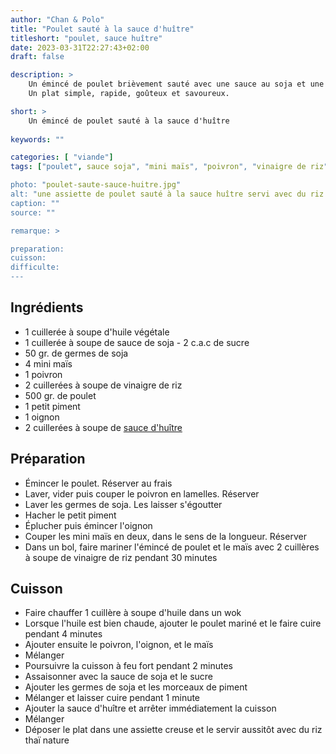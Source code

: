 ```yaml
---
author: "Chan & Polo"
title: "Poulet sauté à la sauce d'huître"
titleshort: "poulet, sauce huître"
date: 2023-03-31T22:27:43+02:00
draft: false

description: >
    Un émincé de poulet brièvement sauté avec une sauce au soja et une sauce d'huître.<br>
    Un plat simple, rapide, goûteux et savoureux.

short: >
    Un émincé de poulet sauté à la sauce d'huître
    
keywords: ""

categories: [ "viande"]
tags: ["poulet", sauce soja", "mini maïs", "poivron", "vinaigre de riz", "piment", "oignon", "sauce huître"]

photo: "poulet-saute-sauce-huitre.jpg"
alt: "une assiette de poulet sauté à la sauce huître servi avec du riz nature"
caption: ""
source: ""

remarque: >

preparation: 
cuisson: 
difficulte:
---
```



## Ingrédients
- 1 cuillerée à soupe d'huile végétale
- 1 cuillerée à soupe de sauce de soja 
- 2 c.a.c de sucre
- 50 gr. de germes de soja
- 4 mini maïs
- 1 poivron
- 2 cuillerées à soupe de vinaigre de riz 
- 500 gr. de poulet
- 1 petit piment
- 1 oignon
- 2 cuillerées à soupe de [sauce d'huître](https://marcwiner.com/sauce-huitre/)
## Préparation
- Émincer le poulet. Réserver au frais
- Laver, vider puis couper le poivron en lamelles. Réserver
- Laver les germes de soja. Les laisser s'égoutter
- Hacher le petit piment
- Éplucher puis émincer l'oignon
- Couper les mini maïs en deux, dans le sens de la longueur. Réserver
- Dans un bol, faire mariner l'émincé de poulet et le maïs avec 2 cuillères à soupe de vinaigre de riz pendant 30 minutes
## Cuisson
- Faire chauffer 1 cuillère à soupe d'huile dans un wok
- Lorsque l'huile est bien chaude, ajouter le poulet mariné et le faire cuire pendant 4 minutes
- Ajouter ensuite le poivron, l'oignon, et le maïs 
- Mélanger
- Poursuivre la cuisson à feu fort pendant 2 minutes
- Assaisonner avec la sauce de soja et le sucre
- Ajouter les germes de soja et les morceaux de piment
- Mélanger et laisser cuire pendant 1 minute
- Ajouter la sauce d'huître et arrêter immédiatement la cuisson
- Mélanger
- Déposer le plat dans une assiette creuse et le servir aussitôt avec du riz thaï nature
